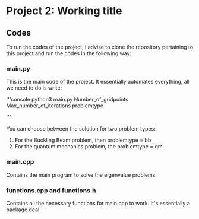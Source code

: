 # Project 2: Working title



## Codes
To run the codes of the project, I advise to clone the repository pertaining to this project and run the codes in the following way:

### main.py
This is the main code of the project. It essentially automates everything, all we need to do is write:

'''console
python3 main.py Number_of_gridpoints Max_number_of_iterations problemtype

'''

You can choose between the solution for two problem types:
1. For the Buckling Beam problem, then problemtype = bb
2. For the quantum mechanics problem, the problemtype = qm

### main.cpp
Contains the main program to solve the eigenvalue problems.

### functions.cpp and functions.h
Contains all the necessary functions for main.cpp to work. It's essentially a package deal.
